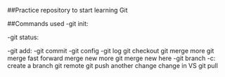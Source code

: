 ##Practice repository to start learning Git

##Commands used
-git init:

-git status:

-git add:
-git commit
-git config
-git log
git checkout 
git merge
more git merge
fast forward merge new
more git merge new here
-git branch -c: create a branch
git remote
git push
another change
change in VS
git pull